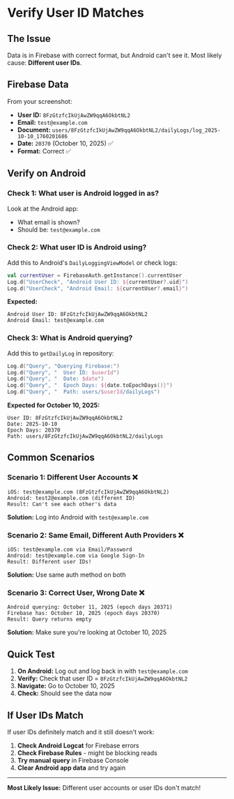 # Verify User ID Matches

## The Issue

Data is in Firebase with correct format, but Android can't see it. Most likely cause: **Different user IDs**.

## Firebase Data

From your screenshot:
- **User ID:** `8FzGtzfcIkUjAwZW9qqA6OkbtNL2`
- **Email:** `test@example.com`
- **Document:** `users/8FzGtzfcIkUjAwZW9qqA6OkbtNL2/dailyLogs/log_2025-10-10_1760201686`
- **Date:** `20370` (October 10, 2025) ✅
- **Format:** Correct ✅

## Verify on Android

### Check 1: What user is Android logged in as?

Look at the Android app:
- What email is shown?
- Should be: `test@example.com`

### Check 2: What user ID is Android using?

Add this to Android's `DailyLoggingViewModel` or check logs:

```kotlin
val currentUser = FirebaseAuth.getInstance().currentUser
Log.d("UserCheck", "Android User ID: ${currentUser?.uid}")
Log.d("UserCheck", "Android Email: ${currentUser?.email}")
```

**Expected:**
```
Android User ID: 8FzGtzfcIkUjAwZW9qqA6OkbtNL2
Android Email: test@example.com
```

### Check 3: What is Android querying?

Add this to `getDailyLog` in repository:

```kotlin
Log.d("Query", "Querying Firebase:")
Log.d("Query", "  User ID: $userId")
Log.d("Query", "  Date: $date")
Log.d("Query", "  Epoch Days: ${date.toEpochDays()}")
Log.d("Query", "  Path: users/$userId/dailyLogs")
```

**Expected for October 10, 2025:**
```
User ID: 8FzGtzfcIkUjAwZW9qqA6OkbtNL2
Date: 2025-10-10
Epoch Days: 20370
Path: users/8FzGtzfcIkUjAwZW9qqA6OkbtNL2/dailyLogs
```

## Common Scenarios

### Scenario 1: Different User Accounts ❌
```
iOS: test@example.com (8FzGtzfcIkUjAwZW9qqA6OkbtNL2)
Android: test2@example.com (different ID)
Result: Can't see each other's data
```

**Solution:** Log into Android with `test@example.com`

### Scenario 2: Same Email, Different Auth Providers ❌
```
iOS: test@example.com via Email/Password
Android: test@example.com via Google Sign-In
Result: Different user IDs!
```

**Solution:** Use same auth method on both

### Scenario 3: Correct User, Wrong Date ❌
```
Android querying: October 11, 2025 (epoch days 20371)
Firebase has: October 10, 2025 (epoch days 20370)
Result: Query returns empty
```

**Solution:** Make sure you're looking at October 10, 2025

## Quick Test

1. **On Android:** Log out and log back in with `test@example.com`
2. **Verify:** Check that user ID = `8FzGtzfcIkUjAwZW9qqA6OkbtNL2`
3. **Navigate:** Go to October 10, 2025
4. **Check:** Should see the data now

## If User IDs Match

If user IDs definitely match and it still doesn't work:

1. **Check Android Logcat** for Firebase errors
2. **Check Firebase Rules** - might be blocking reads
3. **Try manual query** in Firebase Console
4. **Clear Android app data** and try again

---

**Most Likely Issue:** Different user accounts or user IDs don't match!

